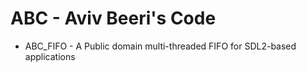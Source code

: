 # ABC - Aviv Beeri's Code



- ABC_FIFO - A Public domain multi-threaded FIFO for SDL2-based applications 
